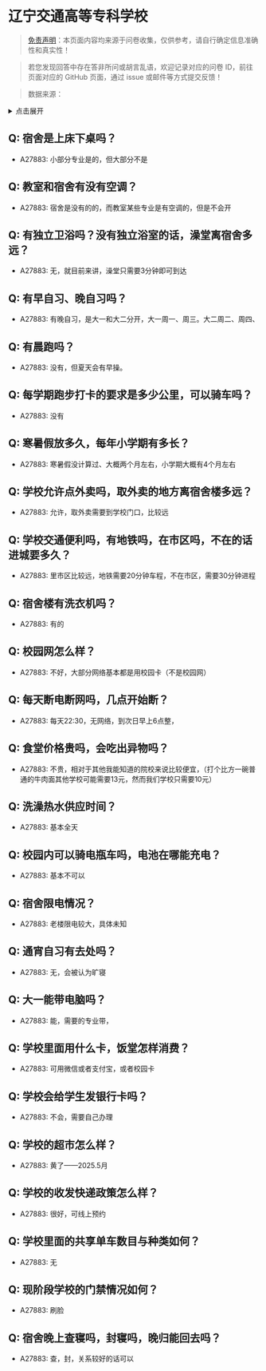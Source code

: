 # 辽宁交通高等专科学校

> [免责声明](https://colleges.chat/#_3)：本页面内容均来源于问卷收集，仅供参考，请自行确定信息准确性和真实性！

> 若您发现回答中存在答非所问或胡言乱语，欢迎记录对应的问卷 ID，前往页面对应的 GitHub 页面，通过 issue 或邮件等方式提交反馈！

> 数据来源：

<details><summary>点击展开</summary>
<ul>
<li>A27883: 匿名 (2025 年 05 月)</li>
</ul>
</details>

## Q: 宿舍是上床下桌吗？

- A27883: 小部分专业是的，但大部分不是

## Q: 教室和宿舍有没有空调？

- A27883: 宿舍是没有的的，而教室某些专业是有空调的，但是不会开

## Q: 有独立卫浴吗？没有独立浴室的话，澡堂离宿舍多远？

- A27883: 无，就目前来讲，澡堂只需要3分钟即可到达

## Q: 有早自习、晚自习吗？

- A27883: 有晚自习，是大一和大二分开，大一周一、周三。大二周二、周四、

## Q: 有晨跑吗？

- A27883: 没有，但夏天会有早操。

## Q: 每学期跑步打卡的要求是多少公里，可以骑车吗？

- A27883: 没有

## Q: 寒暑假放多久，每年小学期有多长？

- A27883: 寒暑假没计算过、大概两个月左右，小学期大概有4个月左右

## Q: 学校允许点外卖吗，取外卖的地方离宿舍楼多远？

- A27883: 允许，取外卖需要到学校门口，比较远

## Q: 学校交通便利吗，有地铁吗，在市区吗，不在的话进城要多久？

- A27883: 里市区比较远，地铁需要20分钟车程，不在市区，需要30分钟进程

## Q: 宿舍楼有洗衣机吗？

- A27883: 有的

## Q: 校园网怎么样？

- A27883: 不好，大部分网络基本都是用校园卡（不是校园网）

## Q: 每天断电断网吗，几点开始断？

- A27883: 每天22:30，无网络，到次日早上6点整，

## Q: 食堂价格贵吗，会吃出异物吗？

- A27883: 不贵，相对于其他我能知道的院校来说比较便宜，（打个比方一碗普通的牛肉面其他学校可能需要13元，然而我们学校只需要10元）

## Q: 洗澡热水供应时间？

- A27883: 基本全天

## Q: 校园内可以骑电瓶车吗，电池在哪能充电？

- A27883: 基本不可以

## Q: 宿舍限电情况？

- A27883: 老楼限电较大，具体未知

## Q: 通宵自习有去处吗？

- A27883: 无，会被认为旷寝

## Q: 大一能带电脑吗？

- A27883: 能，需要的专业带，

## Q: 学校里面用什么卡，饭堂怎样消费？

- A27883: 可用微信或者支付宝，或者校园卡

## Q: 学校会给学生发银行卡吗？

- A27883: 不会，需要自己办理

## Q: 学校的超市怎么样？

- A27883: 黄了——2025.5月

## Q: 学校的收发快递政策怎么样？

- A27883: 很好，可线上预约

## Q: 学校里面的共享单车数目与种类如何？

- A27883: 无

## Q: 现阶段学校的门禁情况如何？

- A27883: 刷脸

## Q: 宿舍晚上查寝吗，封寝吗，晚归能回去吗？

- A27883: 查，封，关系较好的话可以

